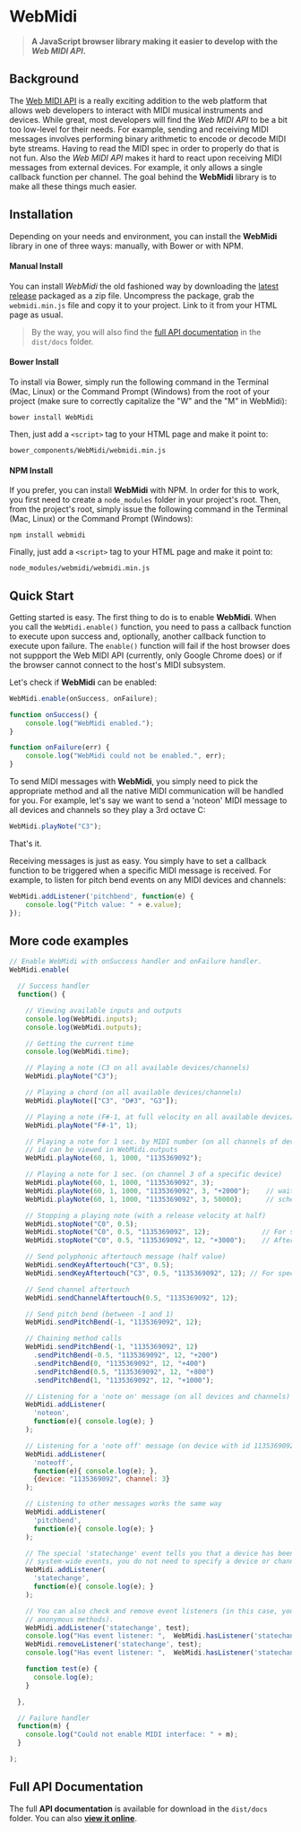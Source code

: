 # WebMidi
>**A JavaScript browser library making it easier to develop with the *Web MIDI API*.**

## Background

The [Web MIDI API](https://webaudio.github.io/web-midi-api/) is a really exciting addition
to the web platform that allows web developers to interact with MIDI musical instruments 
and devices. While great, most developers will find the *Web MIDI API* to be a bit too 
low-level for their needs. For example, sending and receiving MIDI messages involves 
performing binary arithmetic to encode or decode MIDI byte streams. Having to read the 
MIDI spec in order to properly do that is not fun. Also the *Web MIDI API* makes it hard 
to react upon receiving MIDI messages from external devices. For example, it only allows a 
single callback function per channel. The goal behind the **WebMidi** library is to make
all these things much easier.

## Installation

Depending on your needs and environment, you can install the **WebMidi** library in one of 
three ways: manually, with Bower or with NPM.

#### Manual Install

You can install *WebMidi* the old fashioned way by downloading the
[latest release](https://github.com/cotejp/webmidi/releases) packaged as a zip file.
Uncompress the package, grab the `webmidi.min.js` file and copy it to your project. Link 
to it from your HTML page as usual. 

>By the way, you will also find the 
[full API documentation](http://cotejp.github.io/webmidi/classes/WebMidi.html) in the 
`dist/docs` folder.

#### Bower Install

To install via Bower, simply run the following command in the Terminal (Mac, Linux) or the 
Command Prompt (Windows) from the root of your project (make sure to correctly capitalize 
the "W" and the "M" in WebMidi):

    bower install WebMidi

Then, just add a `<script>` tag to your HTML page and make it point to:

    bower_components/WebMidi/webmidi.min.js

#### NPM Install

If you prefer, you can install **WebMidi** with NPM. In order for this to work, you first
need to create a `node_modules` folder in your project's root. Then, from the project's
root, simply issue the following command in the Terminal (Mac, Linux) or the Command 
Prompt (Windows):

    npm install webmidi
    
Finally, just add a `<script>` tag to your HTML page and make it point to:

    node_modules/webmidi/webmidi.min.js

## Quick Start

Getting started is easy. The first thing to do is to enable **WebMidi**. When you call the
`WebMidi.enable()` function, you need to pass a callback function to execute upon success
and, optionally, another callback function to execute upon failure. The `enable()` 
function will fail if the host browser does not suppport the Web MIDI API (currently, only 
Google Chrome does) or if the browser cannot connect to the host's MIDI subsystem.

Let's check if **WebMidi** can be enabled: 

```javascript
WebMidi.enable(onSuccess, onFailure);

function onSuccess() {
    console.log("WebMidi enabled.");
}

function onFailure(err) {
    console.log("WebMidi could not be enabled.", err);
}
```

To send MIDI messages with **WebMidi**, you simply need to pick the appropriate method and all
the native MIDI communication will be handled for you. For example, let's say we want to
send a 'noteon' MIDI message to all devices and channels so they play a 3rd octave C:

```javascript
WebMidi.playNote("C3");
```

That's it.

Receiving messages is just as easy. You simply have to set a callback function to be
triggered when a specific MIDI message is received. For example, to listen for pitch bend
events on any MIDI devices and channels:

```javascript
WebMidi.addListener('pitchbend', function(e) {
    console.log("Pitch value: " + e.value);
});
```

## More code examples

```javascript
// Enable WebMidi with onSuccess handler and onFailure handler.
WebMidi.enable(

  // Success handler
  function() {

    // Viewing available inputs and outputs
    console.log(WebMidi.inputs);
    console.log(WebMidi.outputs);

    // Getting the current time
    console.log(WebMidi.time);

    // Playing a note (C3 on all available devices/channels)
    WebMidi.playNote("C3");

    // Playing a chord (on all available devices/channels)
    WebMidi.playNote(["C3", "D#3", "G3"]);

    // Playing a note (F#-1, at full velocity on all available devices/channels)
    WebMidi.playNote("F#-1", 1);

    // Playing a note for 1 sec. by MIDI number (on all channels of device with id 1135369092). The
    // id can be viewed in WebMidi.outputs
    WebMidi.playNote(60, 1, 1000, "1135369092");

    // Playing a note for 1 sec. (on channel 3 of a specific device)
    WebMidi.playNote(60, 1, 1000, "1135369092", 3);
    WebMidi.playNote(60, 1, 1000, "1135369092", 3, "+2000");    // wait 2 sec. before playing
    WebMidi.playNote(60, 1, 1000, "1135369092", 3, 50000);      // schedule 50 sec. after start

    // Stopping a playing note (with a release velocity at half)
    WebMidi.stopNote("C0", 0.5);
    WebMidi.stopNote("C0", 0.5, "1135369092", 12);             // For specific device and channel
    WebMidi.stopNote("C0", 0.5, "1135369092", 12, "+3000");    // After 3 sec. delay

    // Send polyphonic aftertouch message (half value)
    WebMidi.sendKeyAftertouch("C3", 0.5);
    WebMidi.sendKeyAftertouch("C3", 0.5, "1135369092", 12); // For specific device and channel

    // Send channel aftertouch
    WebMidi.sendChannelAftertouch(0.5, "1135369092", 12);

    // Send pitch bend (between -1 and 1)
    WebMidi.sendPitchBend(-1, "1135369092", 12);

    // Chaining method calls
    WebMidi.sendPitchBend(-1, "1135369092", 12)
      .sendPitchBend(-0.5, "1135369092", 12, "+200")
      .sendPitchBend(0, "1135369092", 12, "+400")
      .sendPitchBend(0.5, "1135369092", 12, "+800")
      .sendPitchBend(1, "1135369092", 12, "+1000");

    // Listening for a 'note on' message (on all devices and channels)
    WebMidi.addListener(
      'noteon',
      function(e){ console.log(e); }
    );

    // Listening for a 'note off' message (on device with id 1135369092 and channel 3)
    WebMidi.addListener(
      'noteoff',
      function(e){ console.log(e); },
      {device: "1135369092", channel: 3}
    );

    // Listening to other messages works the same way
    WebMidi.addListener(
      'pitchbend',
      function(e){ console.log(e); }
    );

    // The special 'statechange' event tells you that a device has been plugged or unplugged. For
    // system-wide events, you do not need to specify a device or channel.
    WebMidi.addListener(
      'statechange',
      function(e){ console.log(e); }
    );

    // You can also check and remove event listeners (in this case, you shouldn't use
    // anonymous methods).
    WebMidi.addListener('statechange', test);
    console.log("Has event listener: ",  WebMidi.hasListener('statechange', test) );
    WebMidi.removeListener('statechange', test);
    console.log("Has event listener: ",  WebMidi.hasListener('statechange', test) );

    function test(e) {
      console.log(e);
    }

  },

  // Failure handler
  function(m) {
    console.log("Could not enable MIDI interface: " + m);
  }

);
```

## Full API Documentation

The full **API documentation** is available for download in the `dist/docs` folder. You can also 
**[view it online](http://cotejp.github.io/webmidi/classes/WebMidi.html)**.
